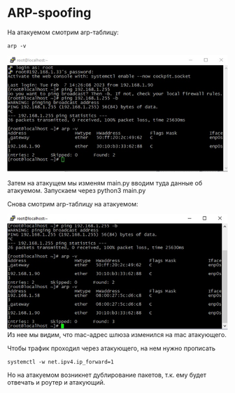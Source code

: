 # ARP-spoofing


На атакуемом смотрим arp-таблицу:
```
arp -v
```
![alt-текст](https://github.com/mockingbird12/otus_networksecurity/blob/main/labs/lab05/before.jpg)

Затем на атакущем мы изменям main.py вводим туда данные об атакуемом.
Запускаем через python3 main.py

Снова смотрим arp-таблицу на атакуемом:

![alt-текст](https://github.com/mockingbird12/otus_networksecurity/blob/main/labs/lab05/after.jpg)
Из нее мы видим, что mac-адрес шлюза изменился на mac атакующего.

Чтобы трафик проходил через атакующего, на нем нужно прописать
```
systemctl -w net.ipv4.ip_forward=1
```
Но на атакуемом возникнет дублирование пакетов, т.к. ему будет отвечать и роутер и атакующий.